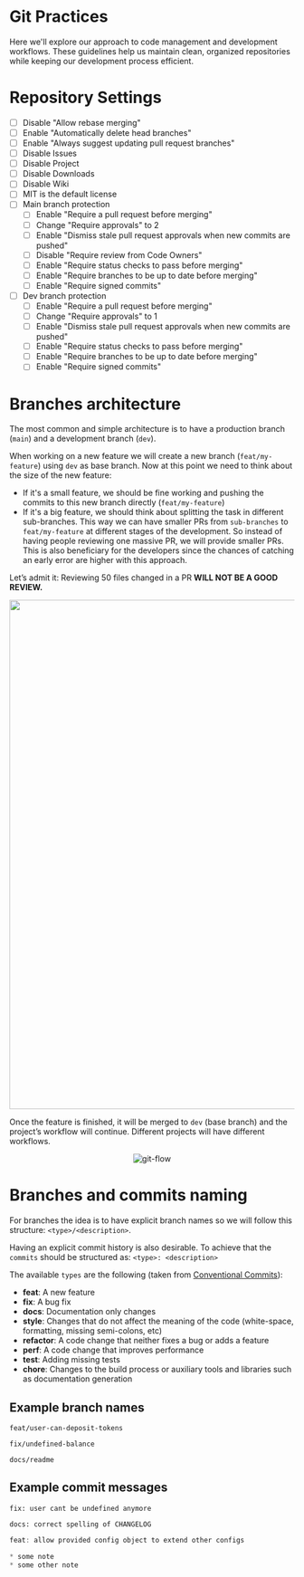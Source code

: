 # Git Practices 

Here we'll explore our approach to code management and development workflows. These guidelines help us maintain clean, organized repositories while keeping our development process efficient.

# Repository Settings

- [ ] Disable "Allow rebase merging"
- [ ] Enable "Automatically delete head branches"
- [ ] Enable "Always suggest updating pull request branches"
- [ ] Disable Issues
- [ ] Disable Project
- [ ] Disable Downloads
- [ ] Disable Wiki
- [ ] MIT is the default license
- [ ] Main branch protection
    - [ ] Enable "Require a pull request before merging"
    - [ ] Change "Require approvals" to 2
    - [ ] Enable "Dismiss stale pull request approvals when new commits are pushed"
    - [ ] Disable "Require review from Code Owners"
    - [ ] Enable "Require status checks to pass before merging"
    - [ ] Enable "Require branches to be up to date before merging"
    - [ ] Enable "Require signed commits"
- [ ] Dev branch protection
    - [ ] Enable "Require a pull request before merging"
    - [ ] Change "Require approvals" to 1
    - [ ] Enable "Dismiss stale pull request approvals when new commits are pushed"
    - [ ] Enable "Require status checks to pass before merging"
    - [ ] Enable "Require branches to be up to date before merging"
    - [ ] Enable "Require signed commits"

# Branches architecture

The most common and simple architecture is to have a production branch (`main`) and a development branch (`dev`). 

When working on a new feature we will create a new branch (`feat/my-feature`) using `dev` as base branch. Now at this point we need to think about the size of the new feature:

- If it's a small feature, we should be fine working and pushing the commits to this new branch directly (`feat/my-feature`)
- If it's a big feature, we should think about splitting the task in different sub-branches. This way we can have smaller PRs from `sub-branches` to `feat/my-feature`  at different stages of the development. So instead of having people reviewing one massive PR, we will provide smaller PRs. This is also beneficiary for the developers since the chances of catching an early error are higher with this approach.

Let’s admit it: Reviewing 50 files changed in a PR **WILL NOT BE A GOOD REVIEW.**

<div align="center">
  <img src="/img/pr-meme.png" width="900" />
</div>

Once the feature is finished, it will be merged to `dev` (base branch) and the project’s workflow will continue. Different projects will have different workflows.

<div align="center">
  <img src="/img/flow-pr.png" alt="git-flow" />
</div>

# Branches and commits naming

For branches the idea is to have explicit branch names so we will follow this structure: `<type>/<description>`.

Having an explicit commit history is also desirable. To achieve that the `commits` should be structured as: `<type>: <description>`

The available `types` are the following (taken from [Conventional Commits](https://www.conventionalcommits.org/en/v1.0.0/#specification)):

- **feat**: A new feature
- **fix**: A bug fix
- **docs**: Documentation only changes
- **style**: Changes that do not affect the meaning of the code (white-space, formatting, missing semi-colons, etc)
- **refactor**: A code change that neither fixes a bug or adds a feature
- **perf**: A code change that improves performance
- **test**: Adding missing tests
- **chore**: Changes to the build process or auxiliary tools and libraries such as documentation generation

## Example branch names

`feat/user-can-deposit-tokens`

`fix/undefined-balance`

`docs/readme`

## Example commit messages

`fix: user cant be undefined anymore`

`docs: correct spelling of CHANGELOG`

```jsx
feat: allow provided config object to extend other configs

* some note
* some other note
```